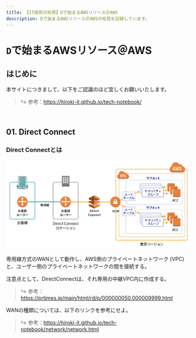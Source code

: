 ```yaml
---
title: 【IT技術の知見】Dで始まるAWSリソース＠AWS
description: Dで始まるAWSリソース＠AWSの知見を記録しています。
---
```


# ```D```で始まるAWSリソース＠AWS

## はじめに

本サイトにつきまして、以下をご認識のほど宜しくお願いいたします。



> ↪️ 参考：https://hiroki-it.github.io/tech-notebook/

<br>


## 01. Direct Connect

### Direct Connectとは

![direct-connect](https://raw.githubusercontent.com/hiroki-it/tech-notebook-images/master/images/direct-connect.png)

専用線方式のWANとして動作し、AWS側のプライベートネットワーク (VPC) と、ユーザー側のプライベートネットワークの間を接続する。

注意点として、DirectConnectは、それ専用の中継VPC内に作成する。



> ↪️ 参考：https://prtimes.jp/main/html/rd/p/000000050.000009999.html

WANの種類については、以下のリンクを参考にせよ。



> ↪️ 参考：https://hiroki-it.github.io/tech-notebook/network/network.html

<br>
